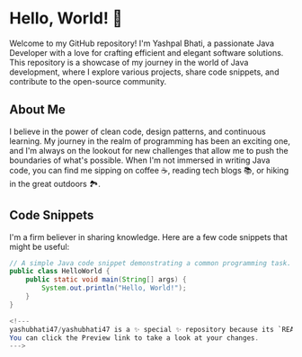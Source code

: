 # Hello, World! 👋

Welcome to my GitHub repository! I'm Yashpal Bhati, a passionate Java Developer with a love for crafting efficient and elegant software solutions. This repository is a showcase of my journey in the world of Java development, where I explore various projects, share code snippets, and contribute to the open-source community.

## About Me

I believe in the power of clean code, design patterns, and continuous learning. My journey in the realm of programming has been an exciting one, and I'm always on the lookout for new challenges that allow me to push the boundaries of what's possible. When I'm not immersed in writing Java code, you can find me sipping on coffee ☕, reading tech blogs 📚, or hiking in the great outdoors 🏞️.



## Code Snippets

I'm a firm believer in sharing knowledge. Here are a few code snippets that might be useful:

```java
// A simple Java code snippet demonstrating a common programming task.
public class HelloWorld {
    public static void main(String[] args) {
        System.out.println("Hello, World!");
    }
}

<!---
yashubhati47/yashubhati47 is a ✨ special ✨ repository because its `README.md` (this file) appears on your GitHub profile.
You can click the Preview link to take a look at your changes.
--->
